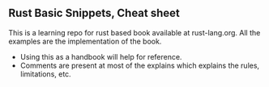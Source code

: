 ## Rust Basic Snippets, Cheat sheet
This is a learning repo for rust based book available at rust-lang.org. All the examples are the implementation of the book.
- Using this as a handbook will help for reference.
- Comments are present at most of the explains which explains the rules, limitations, etc.